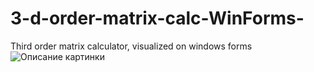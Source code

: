 # 3-d-order-matrix-calc-WinForms-
Third order matrix calculator, visualized on windows forms
<image src="[https://snipboard.io/DfstGq.jpg" alt="Описание картинки">
